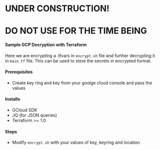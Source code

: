 # UNDER CONSTRUCTION!
# DO NOT USE FOR THE TIME BEING

#### Sample GCP Decryption with Terraform 
Here we are encrypting a .tfvars in `encrypt.sh` file and further decrypting it in `main.tf` file.
This can be used to store the secrets in encrypted format.

#### Prerequisites
- Create key ring and key from your goolge cloud console and pass the values 

#### Installs
 - GCloud SDK
 - JQ (for JSON queries)
 - Terraform >= 1.0
#### Steps
- Modify `encrypt.sh` with your values of key, keyring and location


